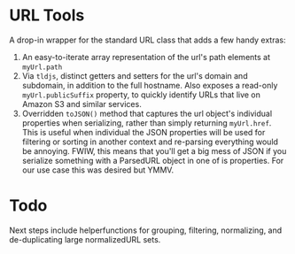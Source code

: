 # URL Tools

A drop-in wrapper for the standard URL class that adds a few handy extras:

1. An easy-to-iterate array representation of the url's path elements at `myUrl.path`
2. Via `tldjs`, distinct getters and setters for the url's domain and subdomain, in addition to the full hostname. Also exposes a read-only `myUrl.publicSuffix` property, to quickly identify URLs that live on Amazon S3 and similar services.
3. Overridden `toJSON()` method that captures the url object's individual properties when serializing, rather than simply returning `myUrl.href`. This is useful when individual the JSON properties will be used for filtering or sorting in another context and re-parsing everything would be annoying. FWIW, this means that you'll get a big mess of JSON if you serialize something with a ParsedURL object in one of is properties. For our use case this was desired but YMMV.

# Todo

Next steps include helperfunctions for grouping, filtering, normalizing, and de-duplicating large normalizedURL sets.